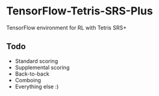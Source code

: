 # TensorFlow-Tetris-SRS-Plus
TensorFlow environment for RL with Tetris SRS+

## Todo
- Standard scoring
- Supplemental scoring
- Back-to-back
- Comboing
- Everything else :)